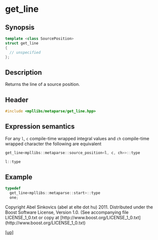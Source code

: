 # get_line

## Synopsis

```cpp
template <class SourcePosition>
struct get_line
{
  // unspecified
};
```

## Description

Returns the line of a source position.

## Header

```cpp
#include <mpllibs/metaparse/get_line.hpp>
```

## Expression semantics

For any `l`, `c` compile-time wrapped integral values and `ch` compile-time
wrapped character the following are equivalent

```cpp
get_line<mpllibs::metaparse::source_position<l, c, ch>>::type

l::type
```

## Example

```cpp
typedef
  get_line<mpllibs::metaparse::start>::type
  one;
```

<p class="copyright">
Copyright Abel Sinkovics (abel at elte dot hu) 2011.
Distributed under the Boost Software License, Version 1.0.
(See accompanying file LICENSE_1_0.txt or copy at
[http://www.boost.org/LICENSE_1_0.txt](http://www.boost.org/LICENSE_1_0.txt)
</p>

[[up]](reference.html)



